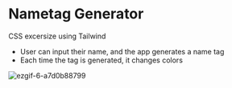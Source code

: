# Nametag Generator
CSS excersize using Tailwind

- User can input their name, and the app generates a name tag
- Each time the tag is generated, it changes colors

![ezgif-6-a7d0b88799](https://github.com/tori-obregon/NameTag-Generator-Site/assets/155405210/28ce6421-8c92-492b-b737-9e89af0443ac)
